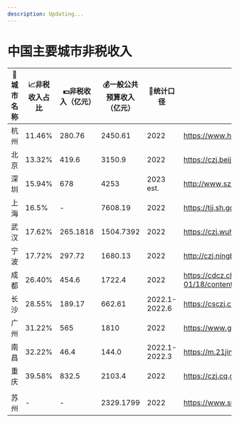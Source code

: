 ```yaml
---
description: Updating...
---
```


# 中国主要城市非税收入

<table data-full-width="true"><thead><tr><th>🌆城市名称</th><th>📈非税收入占比</th><th>💵非税收入（亿元）</th><th>💰一般公共预算收入（亿元）</th><th>📅统计口径</th><th data-type="content-ref">🌐数据来源</th></tr></thead><tbody><tr><td>杭州</td><td>11.46%</td><td>280.76</td><td>2450.61</td><td>2022</td><td><a href="https://www.hangzhou.gov.cn/art/2023/3/15/art_1229721132_7628.html">https://www.hangzhou.gov.cn/art/2023/3/15/art_1229721132_7628.html</a></td></tr><tr><td>北京</td><td>13.32%</td><td>419.6</td><td>3150.9</td><td>2022</td><td><a href="https://czj.beijing.gov.cn/zwxx/czsj/czyjs/202308/t20230817_3224425.html">https://czj.beijing.gov.cn/zwxx/czsj/czyjs/202308/t20230817_3224425.html</a></td></tr><tr><td>深圳</td><td>15.94%</td><td>678</td><td>4253</td><td>2023 est.</td><td><a href="http://www.sz.gov.cn/zfgb/2023/gb1278/content/post_10484117.html">http://www.sz.gov.cn/zfgb/2023/gb1278/content/post_10484117.html</a></td></tr><tr><td>上海</td><td>16.5%</td><td>-</td><td>7608.19</td><td>2022</td><td><a href="https://tjj.sh.gov.cn/tjgb/20230317/6bb2cf0811ab41eb8ae397c8f8577e00.html">https://tjj.sh.gov.cn/tjgb/20230317/6bb2cf0811ab41eb8ae397c8f8577e00.html</a></td></tr><tr><td>武汉</td><td>17.62%</td><td>265.1818</td><td>1504.7392</td><td>2022</td><td><a href="https://czj.wuhan.gov.cn/FBJD/XXGKML/CZGK/CZYJS/202301/P020230116366678195118.pdf">https://czj.wuhan.gov.cn/FBJD/XXGKML/CZGK/CZYJS/202301/P020230116366678195118.pdf</a></td></tr><tr><td>宁波</td><td>17.72%</td><td>297.72</td><td>1680.13</td><td>2022</td><td><a href="http://czj.ningbo.gov.cn/art/2023/1/13/art_1229029204_58885277.html">http://czj.ningbo.gov.cn/art/2023/1/13/art_1229029204_58885277.html</a></td></tr><tr><td>成都</td><td>26.40%</td><td>454.6</td><td>1722.4</td><td>2022</td><td><a href="https://cdcz.chengdu.gov.cn/cdsczj/c116726/2023-01/18/content_ca703fba2d3647a2b746ff593d55ade3.shtml">https://cdcz.chengdu.gov.cn/cdsczj/c116726/2023-01/18/content_ca703fba2d3647a2b746ff593d55ade3.shtml</a></td></tr><tr><td>长沙</td><td>28.55%</td><td>189.17</td><td>662.61</td><td>2022.1-2022.6</td><td><a href="https://csczj.changsha.gov.cn/zwgk/ysgl/202208/t20220812_10733010.html">https://csczj.changsha.gov.cn/zwgk/ysgl/202208/t20220812_10733010.html</a></td></tr><tr><td>广州</td><td>31.22%</td><td>565</td><td>1810</td><td>2022</td><td><a href="https://www.gz.gov.cn/attachment/7/7224/7224599/8770018.pdf">https://www.gz.gov.cn/attachment/7/7224/7224599/8770018.pdf</a></td></tr><tr><td>南昌</td><td>32.22%</td><td>46.4</td><td>144.0</td><td>2022.1-2022.3</td><td><a href="https://m.21jingji.com/article/20220406/herald/791e68b550c137fdf515b0b6ae177525.html">https://m.21jingji.com/article/20220406/herald/791e68b550c137fdf515b0b6ae177525.html</a></td></tr><tr><td>重庆</td><td>39.58%</td><td>832.5</td><td>2103.4</td><td>2022</td><td><a href="https://czj.cq.gov.cn/zwgk_268/fdzdgknr/ysjs/yszx/202301/t20230131_11551348_wap.html">https://czj.cq.gov.cn/zwgk_268/fdzdgknr/ysjs/yszx/202301/t20230131_11551348_wap.html</a></td></tr><tr><td></td><td></td><td></td><td></td><td></td><td></td></tr><tr><td>苏州</td><td>-</td><td>-</td><td>2329.1799</td><td>2022</td><td><a href="https://www.suzhou.gov.cn/szsrmzf/czyjsbg/202302/5d02750d522845af92774e937f2b1f1e.shtml">https://www.suzhou.gov.cn/szsrmzf/czyjsbg/202302/5d02750d522845af92774e937f2b1f1e.shtml</a></td></tr></tbody></table>
